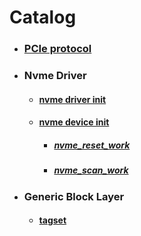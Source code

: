 # Catalog
* ### [PCIe protocol](./kernel/pcie/pcie.md)
* ### Nvme Driver
    * #### [nvme driver init](./kernel/nvme/driver_init)
    * #### [nvme device init](./kernel/nvme/nvme_probe)
        * ##### [nvme_reset_work](./kernel/nvme/nvme_reset_work.md)
        * ##### [nvme_scan_work](./kernel/nvme/nvme_scan_work)
* ### Generic Block Layer
    * #### [tagset](./kernel/block/tagset)



